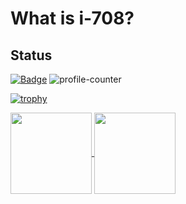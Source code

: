 # What is i-708?

## Status

[![Badge](https://cp-logo.vercel.app/atcoder/in708?logo=true)](https://atcoder.jp/users/in708)
![profile-counter](https://komarev.com/ghpvc/?username=i-708&color=grey)

[![trophy](https://github-profile-trophy.vercel.app/?username=i-708&theme=gruvbox&title=Joined2020,Commit,PullRequest,Repositories,Issues)](https://github.com/ryo-ma/github-profile-trophy)

<a href="https://github.com/anuraghazra/convoychat">
  <img align="center" src="https://github-readme-stats.vercel.app/api?username=i-708&show_icons=true&theme=gruvbox", height="130px" />
</a>

<a href="https://github.com/anuraghazra/github-readme-stats">
  <img align="center" src="https://github-readme-stats.vercel.app/api/top-langs/?username=i-708&layout=compact&theme=gruvbox", height="130px"/>
</a>
